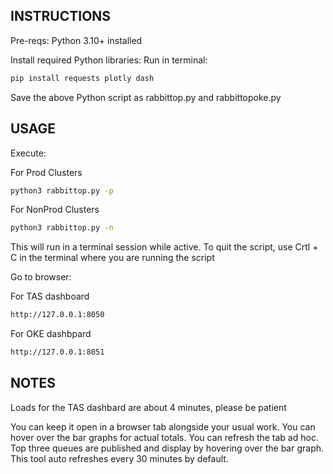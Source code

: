 ## INSTRUCTIONS
Pre-reqs: Python 3.10+ installed

Install required Python libraries: 
Run in terminal:

```bash
pip install requests plotly dash
```

Save the above Python script as rabbittop.py and rabbittopoke.py

## USAGE
Execute:

For Prod Clusters
```bash 
python3 rabbittop.py -p
```
For NonProd Clusters
```bash
python3 rabbittop.py -n
```
This will run in a terminal session while active. To quit the script, use Crtl + C in the terminal where you are running the script

Go to browser:

For TAS dashboard
```bash
http://127.0.0.1:8050
```
For OKE dashbpard
```bash
http://127.0.0.1:8051
```

## NOTES
Loads for the TAS dashbard are about 4 minutes, please be patient

You can keep it open in a browser tab alongside your usual work. You can hover over the bar graphs for actual totals. You can refresh the tab ad hoc. Top three queues are published and display by hovering over the bar graph. This tool auto refreshes every 30 minutes by default.
